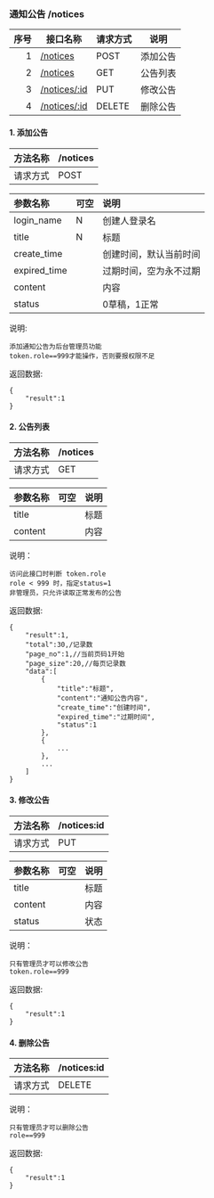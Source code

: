 ### 通知公告 /notices

序号		|接口名称  |请求方式|说明
------:|--------|-------------------|------------------
 1|[/notices](#add_notices)			|POST 	|添加公告
 2|[/notices](#list_notices)		|GET 	|公告列表
 3|[/notices/:id](#update_notices)	|PUT	|修改公告
 4|[/notices/:id](#del_notices)		|DELETE	|删除公告
 
 
#### 1. <label id="add_notices">添加公告</label>

|方法名称|/notices|
|:----|:--------|
|请求方式|POST|

|参数名称|可空|说明|
|:------|:--------|:--------|
|login_name		|N	|创建人登录名|
|title			|N	|标题|
|create_time	|	|创建时间，默认当前时间|
|expired_time	|	|过期时间，空为永不过期|
|content		|	|内容|
|status			|	|0草稿，1正常|

说明:
	
	添加通知公告为后台管理员功能
	token.role==999才能操作，否则要报权限不足
	
返回数据:
>
	{
		"result":1
	}
 
#### 2. <label id="list_notices">公告列表</label>

|方法名称|/notices|
|:----|:--------|
|请求方式|GET|

|参数名称|可空|说明|
|:------|:--------|:--------|
|title			|	|标题|
|content		|	|内容|

说明：
	
	访问此接口时判断 token.role
	role < 999 时，指定status=1
	非管理员，只允许读取正常发布的公告


返回数据:
>
	{
		"result":1,
		"total":30,/记录数
		"page_no":1,//当前页码1开始
		"page_size":20,//每页记录数
		"data":[
			{
				"title":"标题",
				"content":"通知公告内容",
				"create_time":"创建时间",
				"expired_time":"过期时间",
				"status":1
			},
			{
				...
			},
			...
		]
	}
 
#### 3. <label id="update_comment">修改公告</label>

|方法名称|/notices:id|
|:----|:--------|
|请求方式|PUT|

|参数名称|可空|说明|
|:------|:--------|:--------|
|title		|	|标题|
|content	|	|内容|
|status		|	|状态|

说明：

	只有管理员才可以修改公告
	token.role==999
	
返回数据:
>
	{
		"result":1
	}
	
#### 4. <label id="del_comment">删除公告</label>

|方法名称|/notices:id|
|:----|:--------|
|请求方式|DELETE|

说明：

	只有管理员才可以删除公告
	role==999

返回数据:
>
	{
		"result":1
	}
